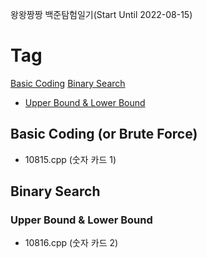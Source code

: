 왕왕짱짱 백준탐험일기(Start Until 2022-08-15)

# Tag
[Basic Coding](#basic-coding-or-brute-force)
[Binary Search](#binary-search)
- [Upper Bound & Lower Bound](#upper-bound--lower-bound)

## Basic Coding (or Brute Force)
- 10815.cpp (숫자 카드 1)
## Binary Search
### Upper Bound & Lower Bound
- 10816.cpp (숫자 카드 2)